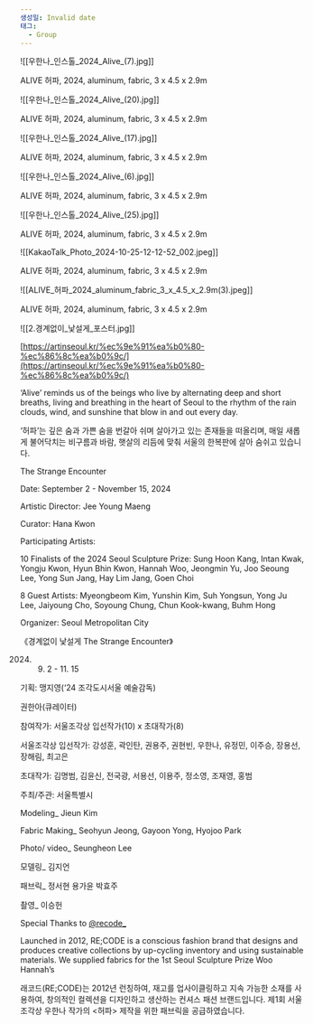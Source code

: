 ```yaml
---
생성일: Invalid date
태그:
  - Group
---
```

![[우한나_인스톨_2024_Alive_(7).jpg]]

ALIVE 허파, 2024, aluminum, fabric, 3 x 4.5 x 2.9m

  

![[우한나_인스톨_2024_Alive_(20).jpg]]

ALIVE 허파, 2024, aluminum, fabric, 3 x 4.5 x 2.9m

  

![[우한나_인스톨_2024_Alive_(17).jpg]]

ALIVE 허파, 2024, aluminum, fabric, 3 x 4.5 x 2.9m

  

![[우한나_인스톨_2024_Alive_(6).jpg]]

ALIVE 허파, 2024, aluminum, fabric, 3 x 4.5 x 2.9m

  

![[우한나_인스톨_2024_Alive_(25).jpg]]

ALIVE 허파, 2024, aluminum, fabric, 3 x 4.5 x 2.9m

  

![[KakaoTalk_Photo_2024-10-25-12-12-52_002.jpeg]]

ALIVE 허파, 2024, aluminum, fabric, 3 x 4.5 x 2.9m

  

![[ALIVE_허파_2024_aluminum_fabric_3_x_4.5_x_2.9m(3).jpeg]]

ALIVE 허파, 2024, aluminum, fabric, 3 x 4.5 x 2.9m

  

  

  

![[2.경계없이_낯설게_포스터.jpg]]

  

  

[https://artinseoul.kr/%ec%9e%91%ea%b0%80-%ec%86%8c%ea%b0%9c/](https://artinseoul.kr/%ec%9e%91%ea%b0%80-%ec%86%8c%ea%b0%9c/)

  

‘Alive’ reminds us of the beings who live by alternating deep and short breaths, living and breathing in the heart of Seoul to the rhythm of the rain clouds, wind, and sunshine that blow in and out every day.

  

‘허파’는 깊은 숨과 가쁜 숨을 번갈아 쉬며 살아가고 있는 존재들을 떠올리며, 매일 새롭게 불어닥치는 비구름과 바람, 햇살의 리듬에 맞춰 서울의 한복판에 살아 숨쉬고 있습니다.

  

The Strange Encounter

Date: September 2 - November 15, 2024

Artistic Director: Jee Young Maeng

Curator: Hana Kwon

  

Participating Artists:

10 Finalists of the 2024 Seoul Sculpture Prize: Sung Hoon Kang, Intan Kwak, Yongju Kwon, Hyun Bhin Kwon, Hannah Woo, Jeongmin Yu, Joo Seoung Lee, Yong Sun Jang, Hay Lim Jang, Goen Choi

8 Guest Artists: Myeongbeom Kim, Yunshin Kim, Suh Yongsun, Yong Ju Lee, Jaiyoung Cho, Soyoung Chung, Chun Kook-kwang, Buhm Hong

Organizer: Seoul Metropolitan City

  

  

《경계없이 낯설게 The Strange Encounter》

2024. 9. 2 - 11. 15

기획: 맹지영(‘24 조각도시서울 예술감독)

권한아(큐레이터)

참여작가: 서울조각상 입선작가(10) x 초대작가(8)

서울조각상 입선작가: 강성훈, 곽인탄, 권용주, 권현빈, 우한나, 유정민, 이주승, 장용선, 장해림, 최고은

초대작가: 김명범, 김윤신, 전국광, 서용선, 이용주, 정소영, 조재영, 홍범

주최/주관: 서울특별시

  

Modeling_ Jieun Kim

Fabric Making_ Seohyun Jeong, Gayoon Yong, Hyojoo Park

Photo/ video_ Seungheon Lee

  

모델링_ 김지언

패브릭_ 정서현 용가윤 박효주

촬영_ 이승헌

  

Special Thanks to [@recode_](https://www.instagram.com/recode_/)

Launched in 2012, RE;CODE is a conscious fashion brand that designs and produces creative collections by up-cycling inventory and using sustainable materials. We supplied fabrics for the 1st Seoul Sculpture Prize Woo Hannah’s <Alive>

  

래코드(RE;CODE)는 2012년 런칭하여, 재고를 업사이클링하고 지속 가능한 소재를 사용하여, 창의적인 컬렉션을 디자인하고 생산하는 컨셔스 패션 브랜드입니다. 제1회 서울조각상 우한나 작가의 <허파> 제작을 위한 패브릭을 공급하였습니다.